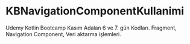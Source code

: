 # KBNavigationComponentKullanimi
Udemy Kotlin Bootcamp Kasım Adalan 6 ve 7. gün Kodları. Fragment, Navigation Component, Veri aktarma işlemleri.
